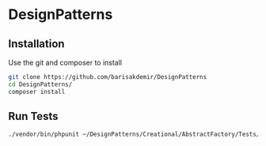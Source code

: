 # DesignPatterns

## Installation

Use the git and composer to install

```bash
git clone https://github.com/barisakdemir/DesignPatterns
cd DesignPatterns/
composer install
```

## Run Tests

```bash
./vendor/bin/phpunit ~/DesignPatterns/Creational/AbstractFactory/Tests/AbstractFactoryTest.php
```